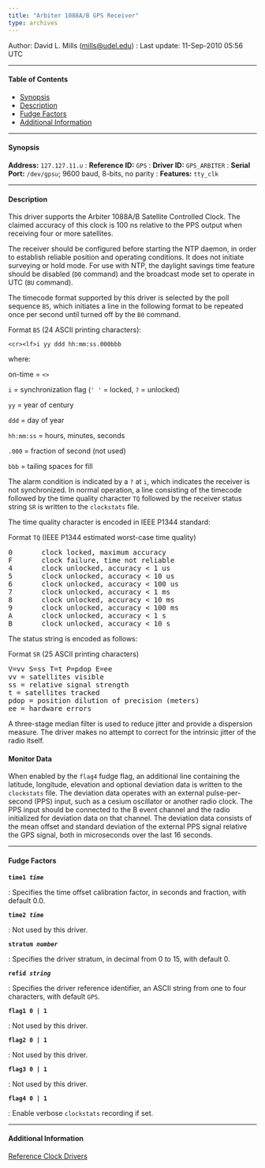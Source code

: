 ```yaml
---
title: "Arbiter 1088A/B GPS Receiver"
type: archives
---
```


Author: David L. Mills (mills@udel.edu)
: Last update: 11-Sep-2010 05:56 UTC

* * *

#### Table of Contents

*   [Synopsis](/documentation/drivers/driver11/#synopsis)
*   [Description](/documentation/drivers/driver11/#description)
*   [Fudge Factors](/documentation/drivers/driver11/#fudge-factors)
*   [Additional Information](/documentation/drivers/driver11/#additional-information)

* * *

#### Synopsis

**Address:** <code>127.127.11._u_</code>
: **Reference ID:** `GPS`
: **Driver ID:** `GPS_ARBITER`
: **Serial Port:** <code>/dev/gps*u*</code>; 9600 baud, 8-bits, no parity
: **Features:** `tty_clk`

* * *

#### Description

This driver supports the Arbiter 1088A/B Satellite Controlled Clock. The claimed accuracy of this clock is 100 ns relative to the PPS output when receiving four or more satellites.

The receiver should be configured before starting the NTP daemon, in order to establish reliable position and operating conditions. It does not initiate surveying or hold mode. For use with NTP, the daylight savings time feature should be disabled (`D0` command) and the broadcast mode set to operate in UTC (`BU` command).

The timecode format supported by this driver is selected by the poll sequence `B5`, which initiates a line in the following format to be repeated once per second until turned off by the `B0` command.

Format `B5` (24 ASCII printing characters):

<code>\<cr>\<lf>i yy ddd hh:mm:ss.000bbb</code>

where:

on-time = <code>\<></code>

`i` = synchronization flag (`' '` = locked, `?` = unlocked)

`yy` = year of century

`ddd` = day of year

`hh:mm:ss` = hours, minutes, seconds

`.000` = fraction of second (not used)

`bbb` = tailing spaces for fill

The alarm condition is indicated by a `?` at `i`, which indicates the receiver is not synchronized. In normal operation, a line consisting of the timecode followed by the time quality character `TQ` followed by the receiver status string `SR` is written to the `clockstats` file.

The time quality character is encoded in IEEE P1344 standard:

Format `TQ` (IEEE P1344 estimated worst-case time quality)

<pre>0       clock locked, maximum accuracy
F       clock failure, time not reliable
4       clock unlocked, accuracy < 1 us
5       clock unlocked, accuracy < 10 us
6       clock unlocked, accuracy < 100 us
7       clock unlocked, accuracy < 1 ms
8       clock unlocked, accuracy < 10 ms
9       clock unlocked, accuracy < 100 ms
A       clock unlocked, accuracy < 1 s
B       clock unlocked, accuracy < 10 s</pre>

The status string is encoded as follows:

Format `SR` (25 ASCII printing characters)

<pre>V=vv S=ss T=t P=pdop E=ee
vv = satellites visible
ss = relative signal strength
t = satellites tracked
pdop = position dilution of precision (meters)
ee = hardware errors</pre>

A three-stage median filter is used to reduce jitter and provide a dispersion measure. The driver makes no attempt to correct for the intrinsic jitter of the radio itself.

#### Monitor Data

When enabled by the `flag4` fudge flag, an additional line containing the latitude, longitude, elevation and optional deviation data is written to the `clockstats` file. The deviation data operates with an external pulse-per-second (PPS) input, such as a cesium oscillator or another radio clock. The PPS input should be connected to the B event channel and the radio initialized for deviation data on that channel. The deviation data consists of the mean offset and standard deviation of the external PPS signal relative the GPS signal, both in microseconds over the last 16 seconds.

* * *

#### Fudge Factors

<code>**time1 _time_**</code>

: Specifies the time offset calibration factor, in seconds and fraction, with default 0.0.

<code>**time2 _time_**</code>

: Not used by this driver.

<code>**stratum _number_**</code>

: Specifies the driver stratum, in decimal from 0 to 15, with default 0.

<code>**refid _string_**</code>

: Specifies the driver reference identifier, an ASCII string from one to four characters, with default `GPS`.

<code>**flag1 0 | 1**</code>

: Not used by this driver.

<code>**flag2 0 | 1**</code>

: Not used by this driver.

<code>**flag3 0 | 1**</code>

: Not used by this driver.

<code>**flag4 0 | 1**</code>

: Enable verbose `clockstats` recording if set.

* * *

#### Additional Information

[Reference Clock Drivers](/documentation/4.2.8-series/refclock/)